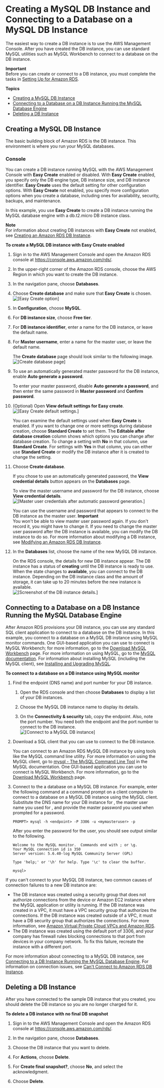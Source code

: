 # Creating a MySQL DB Instance and Connecting to a Database on a MySQL DB Instance<a name="CHAP_GettingStarted.CreatingConnecting.MySQL"></a>

The easiest way to create a DB instance is to use the AWS Management Console\. After you have created the DB instance, you can use standard MySQL utilities such as MySQL Workbench to connect to a database on the DB instance\.

**Important**  
Before you can create or connect to a DB instance, you must complete the tasks in [Setting Up for Amazon RDS](CHAP_SettingUp.md)\.

**Topics**
+ [Creating a MySQL DB Instance](#CHAP_GettingStarted.Creating.MySQL)
+ [Connecting to a Database on a DB Instance Running the MySQL Database Engine](#CHAP_GettingStarted.Connecting.MySQL)
+ [Deleting a DB Instance](#CHAP_GettingStarted.Deleting.MySQL)

## Creating a MySQL DB Instance<a name="CHAP_GettingStarted.Creating.MySQL"></a>

The basic building block of Amazon RDS is the DB instance\. This environment is where you run your MySQL databases\.

### Console<a name="CHAP_GettingStarted.Creating.MySQL.Console"></a>

You can create a DB instance running MySQL with the AWS Management Console with **Easy Create** enabled or disabled\. With **Easy Create** enabled, you specify only the DB engine type, DB instance size, and DB instance identifier\. **Easy Create** uses the default setting for other configuration options\. With **Easy Create** not enabled, you specify more configuration options when you create a database, including ones for availability, security, backups, and maintenance\.

In this example, you use **Easy Create** to create a DB instance running the MySQL database engine with a db\.t2\.micro DB instance class\.

**Note**  
For information about creating DB instances with **Easy Create** not enabled, see [Creating an Amazon RDS DB Instance](USER_CreateDBInstance.md)\.

**To create a MySQL DB instance with Easy Create enabled**

1. Sign in to the AWS Management Console and open the Amazon RDS console at [https://console\.aws\.amazon\.com/rds/](https://console.aws.amazon.com/rds/)\.

1. In the upper\-right corner of the Amazon RDS console, choose the AWS Region in which you want to create the DB instance\. 

1. In the navigation pane, choose **Databases**\.

1. Choose **Create database** and make sure that **Easy Create** is chosen\.   
![\[Easy Create option\]](http://docs.aws.amazon.com/AmazonRDS/latest/UserGuide/images/easy-create-option.png)

1. In **Configuration**, choose **MySQL**\.

1. For **DB instance size**, choose **Free tier**\.

1. For **DB instance identifier**, enter a name for the DB instance, or leave the default name\.

1. For **Master username**, enter a name for the master user, or leave the default name\.

   The **Create database** page should look similar to the following image\.  
![\[Create database page\]](http://docs.aws.amazon.com/AmazonRDS/latest/UserGuide/images/easy-create-mysql.png)

1. To use an automatically generated master password for the DB instance, enable **Auto generate a password**\.

   To enter your master password, disable **Auto generate a password**, and then enter the same password in **Master password** and **Confirm password**\.

1. \(Optional\) Open **View default settings for Easy create**\.  
![\[Easy Create default settings.\]](http://docs.aws.amazon.com/AmazonRDS/latest/UserGuide/images/easy-create-view-default-settings.png)

   You can examine the default settings used when **Easy Create** is enabled\. If you want to change one or more settings during database creation, choose **Standard Create** to set them\. The **Editable after database creation** column shows which options you can change after database creation\. To change a setting with **No** in that column, use **Standard Create**\. For settings with **Yes** in that column, you can either use **Standard Create** or modify the DB instance after it is created to change the setting\.

1. Choose **Create database**\.

   If you chose to use an automatically generated password, the **View credential details** button appears on the **Databases** page\.

   To view the master username and password for the DB instance, choose **View credential details**\.  
![\[Master user credentials after automatic password generation.\]](http://docs.aws.amazon.com/AmazonRDS/latest/UserGuide/images/easy-create-credentials.png)

   You can use the username and password that appears to connect to the DB instance as the master user\.
**Important**  
You won't be able to view master user password again\. If you don't record it, you might have to change it\. If you need to change the master user password after the DB instance is available, you can modify the DB instance to do so\. For more information about modifying a DB instance, see [Modifying an Amazon RDS DB Instance](Overview.DBInstance.Modifying.md)\.

1. In the **Databases** list, choose the name of the new MySQL DB instance\.

   On the RDS console, the details for new DB instance appear\. The DB instance has a status of **creating** until the DB instance is ready to use\. When the state changes to **available**, you can connect to the DB instance\. Depending on the DB instance class and the amount of storage, it can take up to 20 minutes before the new instance is available\.   
![\[Screenshot of the DB instance details.\]](http://docs.aws.amazon.com/AmazonRDS/latest/UserGuide/images/MySQL-Launch06.png)

## Connecting to a Database on a DB Instance Running the MySQL Database Engine<a name="CHAP_GettingStarted.Connecting.MySQL"></a>

After Amazon RDS provisions your DB instance, you can use any standard SQL client application to connect to a database on the DB instance\. In this example, you connect to a database on a MySQL DB instance using MySQL monitor commands\. One GUI\-based application you can use to connect is MySQL Workbench; for more information, go to the [ Download MySQL Workbench](http://dev.mysql.com/downloads/workbench/) page\. For more information on using MySQL, go to the [MySQL documentation](http://dev.mysql.com/doc/)\. For information about installing MySQL \(including the MySQL client\), see [Installing and Upgrading MySQL](https://dev.mysql.com/doc/refman/8.0/en/installing.html)\.

 **To connect to a database on a DB instance using MySQL monitor** 

1. Find the endpoint \(DNS name\) and port number for your DB instance\. 

   1. Open the RDS console and then choose **Databases** to display a list of your DB instances\. 

   1. Choose the MySQL DB instance name to display its details\. 

   1. On the **Connectivity & security** tab, copy the endpoint\. Also, note the port number\. You need both the endpoint and the port number to connect to the DB instance\.   
![\[Connect to a MySQL DB instance\]](http://docs.aws.amazon.com/AmazonRDS/latest/UserGuide/images/MySQLConnect1.png)

1. Download a SQL client that you can use to connect to the DB instance\.

   You can connect to an Amazon RDS MySQL DB instance by using tools like the MySQL command line utility\. For more information on using the MySQL client, go to [mysql \- The MySQL Command Line Tool](http://dev.mysql.com/doc/refman/5.6/en/mysql.html) in the MySQL documentation\. One GUI\-based application you can use to connect is MySQL Workbench\. For more information, go to the [ Download MySQL Workbench](http://dev.mysql.com/downloads/workbench/) page\.

1. Connect to the a database on a MySQL DB instance\. For example, enter the following command at a command prompt on a client computer to connect to a database on a MySQL DB instance using the MySQL client\. Substitute the DNS name for your DB instance for *<endpoint>*, the master user name you used for *<mymasteruser>*, and provide the master password you used when prompted for a password\.

   ```
   PROMPT> mysql -h <endpoint> -P 3306 -u <mymasteruser> -p
   ```

   After you enter the password for the user, you should see output similar to the following\.

   ```
   Welcome to the MySQL monitor.  Commands end with ; or \g.
   Your MySQL connection id is 350
   Server version: 5.6.40-log MySQL Community Server (GPL)
   
   Type 'help;' or '\h' for help. Type '\c' to clear the buffer.
   
   mysql>
   ```

If you can't connect to your MySQL DB instance, two common causes of connection failures to a new DB instance are:
+ The DB instance was created using a security group that does not authorize connections from the device or Amazon EC2 instance where the MySQL application or utility is running\. If the DB instance was created in a VPC, it must have a VPC security group that authorizes the connections\. If the DB instance was created outside of a VPC, it must have a DB security group that authorizes the connections\. For more information, see [Amazon Virtual Private Cloud VPCs and Amazon RDS](USER_VPC.md)\.
+ The DB instance was created using the default port of 3306, and your company has firewall rules blocking connections to that port from devices in your company network\. To fix this failure, recreate the instance with a different port\.

For more information about connecting to a MySQL DB instance, see [Connecting to a DB Instance Running the MySQL Database Engine](USER_ConnectToInstance.md)\. For information on connection issues, see [Can't Connect to Amazon RDS DB Instance](CHAP_Troubleshooting.md#CHAP_Troubleshooting.Connecting)\.

## Deleting a DB Instance<a name="CHAP_GettingStarted.Deleting.MySQL"></a>

After you have connected to the sample DB instance that you created, you should delete the DB instance so you are no longer charged for it\. 

**To delete a DB instance with no final DB snapshot**

1. Sign in to the AWS Management Console and open the Amazon RDS console at [https://console\.aws\.amazon\.com/rds/](https://console.aws.amazon.com/rds/)\.

1. In the navigation pane, choose **Databases**\.

1. Choose the DB instance that you want to delete\.

1. For **Actions**, choose **Delete**\.

1. For **Create final snapshot?**, choose **No**, and select the acknowledgment\. 

1. Choose **Delete**\. 